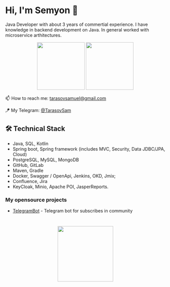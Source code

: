 # Hi, I'm Semyon 👋
Java Developer with about 3 years of commertial experience. I have knowledge in backend development on Java. In general worked with microservice arthitectures.

<p align = 'center'>
 <a href="https://github-readme-stats.vercel.app/api?username=TarasovSam&show_icons=true&count_private=true"><img height=150 src="https://github-readme-stats.vercel.app/api?username=TarasovSam&show_icons=true&count_private=true" /></a>
<a href="https://github.com/TarasovSam/github-readme-stats"><img height=150 src="https://github-readme-stats.vercel.app/api/top-langs/?username=TarasovSam&layout=compact" /></a>
 </p>

  📫  How to reach me: <a href='mailto:tarasovsamuel@gmail.com'>tarasovsamuel@gmail.com</a>
</p>
</p>
  🪁  My Telegram: <a href='https://t.me/TarasovSam'>@TarasovSam</a>
</p>

## 🛠 Technical Stack
*   Java, SQL, Kotlin
*   Spring boot, Spring framework (includes MVC, Security, Data JDBC/JPA, Cloud)
*   PostgreSQL, MySQL, MongoDB
*   GitHub, GitLab
*   Maven, Gradle
*   Docker, Swagger / OpenApi, Jenkins, OKD, Jmix;
*   Confluence, Jira
*   KeyCloak, Minio, Apache POI, JasperReports.

### My opensource projects

*   [TelegramBot](https://github.com/TarasovSam/Telegrambot) - Telegram bot for subscribes in community

<div align="center" style="margin: 40px 0">
    <a href="https://github.com/TarasovSam/github-profile-views-counter">
        <img width="175px" src="https://komarev.com/ghpvc/?username=TarasovSam&color=DE002D">
    </a>
</div>
